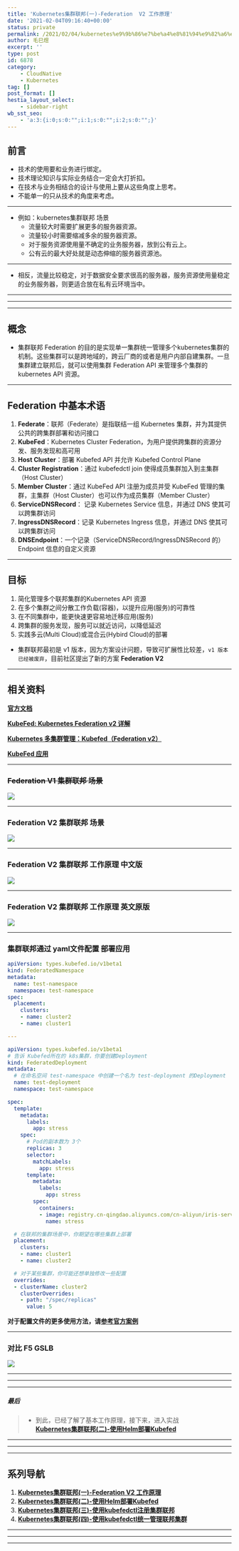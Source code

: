 ```yaml
---
title: 'Kubernetes集群联邦(一)-Federation  V2 工作原理'
date: '2021-02-04T09:16:40+00:00'
status: private
permalink: /2021/02/04/kubernetes%e9%9b%86%e7%be%a4%e8%81%94%e9%82%a6%e4%b8%80-federation-v2-%e5%b7%a5%e4%bd%9c%e5%8e%9f%e7%90%86
author: 毛巳煜
excerpt: ''
type: post
id: 6878
category:
    - CloudNative
    - Kubernetes
tag: []
post_format: []
hestia_layout_select:
    - sidebar-right
wb_sst_seo:
    - 'a:3:{i:0;s:0:"";i:1;s:0:"";i:2;s:0:"";}'
---
```

前言
--

- 技术的使用要和业务进行绑定。
- 技术理论知识与实际业务结合一定会大打折扣。
- 在技术与业务相结合的设计与使用上要从这些角度上思考。
- 不能单一的只从技术的角度来考虑。

- - - - - -

- 例如：kubernetes集群联邦 场景 
  - 流量较大时需要扩展更多的服务器资源。
  - 流量较小时需要缩减多余的服务器资源。
  - 对于服务资源使用量不确定的业务服务器，放到公有云上。
  - 公有云的最大好处就是动态伸缩的服务器资源池。

- - - - - -

- 相反，流量比较稳定，对于数据安全要求很高的服务器，服务资源使用量稳定的业务服务器，则更适合放在私有云环境当中。

- - - - - -

- - - - - -

- - - - - -

概念
--

- 集群联邦 Federation 的目的是实现单一集群统一管理多个kubernetes集群的机制。这些集群可以是跨地域的，跨云厂商的或者是用户内部自建集群。一旦集群建立联邦后，就可以使用集群 Federation API 来管理多个集群的 kubernetes API 资源。

- - - - - -

Federation 中基本术语
----------------

1. **Federate**：联邦（Federate）是指联结一组 Kubernetes 集群，并为其提供公共的跨集群部署和访问接口
2. **KubeFed**：Kubernetes Cluster Federation，为用户提供跨集群的资源分发、服务发现和高可用
3. **Host Cluster**：部署 Kubefed API 并允许 Kubefed Control Plane
4. **Cluster Registration**：通过 kubefedctl join 使得成员集群加入到主集群（Host Cluster）
5. **Member Cluster**：通过 KubeFed API 注册为成员并受 KubeFed 管理的集群，主集群（Host Cluster）也可以作为成员集群（Member Cluster）
6. **ServiceDNSRecord**： 记录 Kubernetes Service 信息，并通过 DNS 使其可以跨集群访问
7. **IngressDNSRecord**：记录 Kubernetes Ingress 信息，并通过 DNS 使其可以跨集群访问
8. **DNSEndpoint**：一个记录（ServiceDNSRecord/IngressDNSRecord 的） Endpoint 信息的自定义资源

- - - - - -

目标
--

1. 简化管理多个联邦集群的Kubernetes API 资源
2. 在多个集群之间分散工作负载(容器)，以提升应用(服务)的可靠性
3. 在不同集群中，能更快速更容易地迁移应用(服务)
4. 跨集群的服务发现，服务可以就近访问，以降低延迟
5. 实践多云(Multi Cloud)或混合云(Hybird Cloud)的部署

- 集群联邦最初是 v1 版本，因为方案设计问题，导致可扩展性比较差，`v1 版本已经被废弃`，目前社区提出了新的方案 **Federation V2**

- - - - - -

相关资料
----

**[官方文档](https://github.com/kubernetes-sigs/kubefed#kubernetes-cluster-federation "官方文档")**

**[KubeFed: Kubernetes Federation v2 详解](https://www.kubernetes.org.cn/5702.html "KubeFed: Kubernetes Federation v2 详解")**

**[Kubernetes 多集群管理：Kubefed（Federation v2）](https://blog.ihypo.net/15716465002689.html "Kubernetes 多集群管理：Kubefed（Federation v2）")**

**[KubeFed 应用](https://zhuanlan.zhihu.com/p/264166064 "KubeFed 应用")**

- - - - - -

### <del>Federation V1 集群联邦 场景</del>

[![](http://qiniu.dev-share.top/image/Federation-v1.png)](http://qiniu.dev-share.top/image/Federation-v1.png)

- - - - - -

### Federation V2 集群联邦 场景

[![](http://qiniu.dev-share.top/image/Federation-v2.png)](http://qiniu.dev-share.top/image/Federation-v2.png)

- - - - - -

### Federation V2 集群联邦 工作原理 中文版

[![](http://qiniu.dev-share.top/image/Federation-3.png)](http://qiniu.dev-share.top/image/Federation-3.png)

- - - - - -

### Federation V2 集群联邦 工作原理 英文原版

[![](http://qiniu.dev-share.top/image/Federation-v2-en.png)](http://qiniu.dev-share.top/image/Federation-v2-en.png)

- - - - - -

### 集群联邦通过 yaml文件配置 部署应用

```yaml
apiVersion: types.kubefed.io/v1beta1
kind: FederatedNamespace
metadata:
  name: test-namespace
  namespace: test-namespace
spec:
  placement:
    clusters:
    - name: cluster2
    - name: cluster1

---

apiVersion: types.kubefed.io/v1beta1
# 告诉 Kubefed所在的 k8s集群，你要创建Deployment
kind: FederatedDeployment
metadata:
  # 在命名空间 test-namespace 中创建一个名为 test-deployment 的Deployment
  name: test-deployment
  namespace: test-namespace

spec:
  template:
    metadata:
      labels:
        app: stress
    spec:
      # Pod的副本数为 3个
      replicas: 3
      selector:
        matchLabels:
          app: stress
      template:
        metadata:
          labels:
            app: stress
        spec:
          containers:
          - image: registry.cn-qingdao.aliyuncs.com/cn-aliyun/iris-server-stress:v0.1.0
            name: stress

  # 在联邦的集群场景中，你期望在哪些集群上部署
  placement:
    clusters:
    - name: cluster1
    - name: cluster2

  # 对于某些集群，你可能还想单独修改一些配置
  overrides:
  - clusterName: cluster2
    clusterOverrides:
    - path: "/spec/replicas"
      value: 5


```

**对于配置文件的更多使用方法，请[参考官方案例](https://github.com/kubernetes-sigs/kubefed/tree/master/example/sample1)**

- - - - - -

### 对比 F5 GSLB

[![](http://qiniu.dev-share.top/image/Federation-4.png)](http://qiniu.dev-share.top/image/Federation-4.png)

- - - - - -

- - - - - -

- - - - - -

##### 最后

> - 到此，已经了解了基本工作原理，接下来，进入实战  
>    **[Kubernetes集群联邦(二)-使用Helm部署Kubefed](http://www.dev-share.top/2022/06/16/kubernetes%e9%9b%86%e7%be%a4%e8%81%94%e9%82%a6%e4%ba%8c-%e4%bd%bf%e7%94%a8helm%e9%83%a8%e7%bd%b2kubefed/)**

- - - - - -

- - - - - -

- - - - - -

系列导航
----

1. **[Kubernetes集群联邦(一)-Federation V2 工作原理](http://www.dev-share.top/2021/02/04/kubernetes%e9%9b%86%e7%be%a4%e8%81%94%e9%82%a6%e4%b8%80-federation-v2-%e5%b7%a5%e4%bd%9c%e5%8e%9f%e7%90%86/)**
2. **[Kubernetes集群联邦(二)-使用Helm部署Kubefed](http://www.dev-share.top/2022/06/16/kubernetes%e9%9b%86%e7%be%a4%e8%81%94%e9%82%a6%e4%ba%8c-%e4%bd%bf%e7%94%a8helm%e9%83%a8%e7%bd%b2kubefed/)**
3. **[Kubernetes集群联邦(三)-使用kubefedctl注册集群联邦](http://www.dev-share.top/2022/06/16/kubernetes%e9%9b%86%e7%be%a4%e8%81%94%e9%82%a6%e4%b8%89-%e4%bd%bf%e7%94%a8kubefedctl%e6%b3%a8%e5%86%8c%e9%9b%86%e7%be%a4%e8%81%94%e9%82%a6/)**
4. **[Kubernetes集群联邦(四)-使用kubefedctl统一管理联邦集群](http://www.dev-share.top/2022/06/16/kubernetes%e9%9b%86%e7%be%a4%e8%81%94%e9%82%a6%e5%9b%9b-%e4%bd%bf%e7%94%a8kubefedctl%e7%bb%9f%e4%b8%80%e7%ae%a1%e7%90%86%e8%81%94%e9%82%a6%e9%9b%86%e7%be%a4/)**

- - - - - -

- - - - - -

- - - - - -